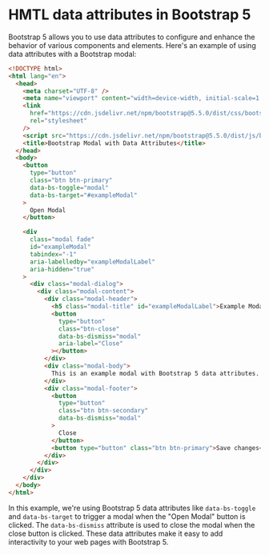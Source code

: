 # HMTL data attributes in Bootstrap 5

Bootstrap 5 allows you to use data attributes to configure and enhance the behavior of various components and elements. Here's an example of using data attributes with a Bootstrap modal:

```html
<!DOCTYPE html>
<html lang="en">
  <head>
    <meta charset="UTF-8" />
    <meta name="viewport" content="width=device-width, initial-scale=1.0" />
    <link
      href="https://cdn.jsdelivr.net/npm/bootstrap@5.5.0/dist/css/bootstrap.min.css"
      rel="stylesheet"
    />
    <script src="https://cdn.jsdelivr.net/npm/bootstrap@5.5.0/dist/js/bootstrap.min.js"></script>
    <title>Bootstrap Modal with Data Attributes</title>
  </head>
  <body>
    <button
      type="button"
      class="btn btn-primary"
      data-bs-toggle="modal"
      data-bs-target="#exampleModal"
    >
      Open Modal
    </button>

    <div
      class="modal fade"
      id="exampleModal"
      tabindex="-1"
      aria-labelledby="exampleModalLabel"
      aria-hidden="true"
    >
      <div class="modal-dialog">
        <div class="modal-content">
          <div class="modal-header">
            <h5 class="modal-title" id="exampleModalLabel">Example Modal</h5>
            <button
              type="button"
              class="btn-close"
              data-bs-dismiss="modal"
              aria-label="Close"
            ></button>
          </div>
          <div class="modal-body">
            This is an example modal with Bootstrap 5 data attributes.
          </div>
          <div class="modal-footer">
            <button
              type="button"
              class="btn btn-secondary"
              data-bs-dismiss="modal"
            >
              Close
            </button>
            <button type="button" class="btn btn-primary">Save changes</button>
          </div>
        </div>
      </div>
    </div>
  </body>
</html>
```

In this example, we're using Bootstrap 5 data attributes like `data-bs-toggle` and `data-bs-target` to trigger a modal when the "Open Modal" button is clicked. The `data-bs-dismiss` attribute is used to close the modal when the close button is clicked. These data attributes make it easy to add interactivity to your web pages with Bootstrap 5.
